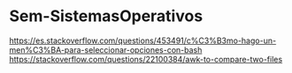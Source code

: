 # Sem-SistemasOperativos
https://es.stackoverflow.com/questions/453491/c%C3%B3mo-hago-un-men%C3%BA-para-seleccionar-opciones-con-bash
https://stackoverflow.com/questions/22100384/awk-to-compare-two-files
